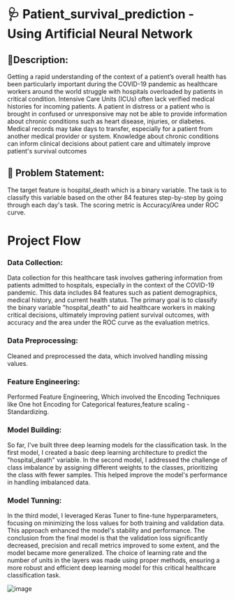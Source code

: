 # 🩺 Patient_survival_prediction - Using Artificial Neural Network

## 🧾Description: 
Getting a rapid understanding of the context of a patient’s overall health has been particularly important during the COVID-19 pandemic as healthcare workers around the world struggle with hospitals overloaded by patients in critical condition. Intensive Care Units (ICUs) often lack verified medical histories for incoming patients. A patient in distress or a patient who is brought in confused or unresponsive may not be able to provide information about chronic conditions such as heart disease, injuries, or diabetes. Medical records may take days to transfer, especially for a patient from another medical provider or system. Knowledge about chronic conditions can inform clinical decisions about patient care and ultimately improve patient's survival outcomes

## 🧭 Problem Statement: 
The target feature is hospital_death which is a binary variable. The task is to classify this variable based on the other 84 features step-by-step by going through each day's task. The scoring metric is Accuracy/Area under ROC curve.

# Project Flow

### Data Collection: 
Data collection for this healthcare task involves gathering information from patients admitted to hospitals, especially in the context of the COVID-19 pandemic. This data includes 84 features such as patient demographics, medical history, and current health status. The primary goal is to classify the binary variable "hospital_death" to aid healthcare workers in making critical decisions, ultimately improving patient survival outcomes, with accuracy and the area under the ROC curve as the evaluation metrics.

### Data Preprocessing:
Cleaned and preprocessed the data, which involved handling missing values.

### Feature Engineering:
Performed Feature Engineering, Which involved the Encoding Techniques like One hot Encoding for Categorical features,feature scaling - Standardizing.

### Model Building:
So far, I've built three deep learning models for the classification task. In the first model, I created a basic deep learning architecture to predict the "hospital_death" variable. In the second model, I addressed the challenge of class imbalance by assigning different weights to the classes, prioritizing the class with fewer samples. This helped improve the model's performance in handling imbalanced data.

### Model Tunning:
In the third model, I leveraged Keras Tuner to fine-tune hyperparameters, focusing on minimizing the loss values for both training and validation data. 
This approach enhanced the model's stability and performance. The conclusion from the final model is that the validation loss significantly decreased, precision and recall metrics improved to some extent, and the model became more generalized. The choice of learning rate and the number of units in the layers was made using proper methods, ensuring a more robust and efficient deep learning model for this critical healthcare classification task.

![image](https://github.com/Kamalesh1512/patient_survival_prediction-ANN/assets/81355463/6cd86d4b-8d97-487a-9011-15454f30195a)
